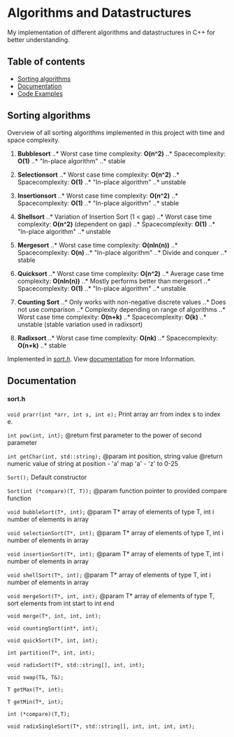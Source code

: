 # Algorithms and Datastructures
My implementation of different algorithms and datastructures in C++ for better understanding.

## Table of contents
* [Sorting algorithms](#sorting-algorithms)
* [Documentation](#documentation)
* [Code Examples](#code-examples)

## Sorting algorithms
Overview of all sorting algorithms implemented in this project with time and space complexity.

1. **Bubblesort**
..* Worst case time complexity: **O(n^2)**
..* Spacecomplexity: **O(1)**
..* "In-place algorithm"
..* stable

1. **Selectionsort**
..* Worst case time complexity: **O(n^2)**
..* Spacecomplexity: **O(1)**
..* "In-place algorithm"
..* unstable

1. **Insertionsort**
..* Worst case time complexity: **O(n^2)**
..* Spacecomplexity: **O(1)**
..* "In-place algorithm"
..* stable

1. **Shellsort**
..* Variation of Insertion Sort (1 < gap)
..* Worst case time complexity: **O(n^2)** (dependent on gap)
..* Spacecomplexity: **O(1)**
..* "In-place algorithm"
..* unstable

1. **Mergesort**
..* Worst case time complexity: **O(nln(n))**
..* Spacecomplexity: **O(n)**
..* "In-place algorithm"
..* Divide and conquer
..* stable

1. **Quicksort**
..* Worst case time complexity: **O(n^2)**
..* Average case time complexity: **O(nln(n))**
..* Mostly performs better than mergesort
..* Spacecomplexity: **O(1)**
..* "In-place algorithm"
..* unstable

1. **Counting Sort**
..* Only works with non-negative discrete values
..* Does not use comparison
..* Complexity depending on range of algorithms
..* Worst case time complexity: **O(n+k)**
..* Spacecomplexity: **O(k)**
..* unstable (stable variation used in radixsort)

1. **Radixsort**
..* Worst case time complexity: **O(nk)**
..* Spacecomplexity: **O(n+k)**
..* stable

Implemented in [_sort.h_](include/sort.h). View [documentation](#documentation) for more Information.

## Documentation

#### sort.h

`void prarr(int *arr, int s, int e);`
Print array arr from index s to index e.

`int pow(int, int);`
@return first parameter to the power of second parameter

`int getChar(int, std::string);`
@param int position, string value
@return numeric value of string at position - 'a'
map 'a' - 'z' to 0-25

`Sort();`
Default constructor

`Sort(int (*compare)(T, T));`
@param function pointer to provided compare function

`void bubbleSort(T*, int);`
@param T* array of elements of type T, int i number of elements in array

`void selectionSort(T*, int);`
@param T* array of elements of type T, int i number of elements in array

`void insertionSort(T*, int);`
@param T* array of elements of type T, int i number of elements in array

`void shellSort(T*, int);`
@param T* array of elements of type T, int i number of elements in array

`void mergeSort(T*, int, int);`
@param T* array of elements of type T, sort elements from int start to int end

`void merge(T*, int, int, int);`

`void countingSort(int*, int);`

`void quickSort(T*, int, int);`

`int partition(T*, int, int);`

`void radixSort(T*, std::string[], int, int);`

`void swap(T&, T&);`

`T getMax(T*, int);`

`T getMin(T*, int);`

`int (*compare)(T,T);`  

`void radixSingleSort(T*, std::string[], int, int, int, int);`
